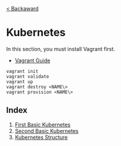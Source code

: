 [< Backaward](../README.md)

# Kubernetes

In this section, you must install Vagrant first.

- [Vagrant Guide](../vagrant/README.md)

```shell
vagrant init
vagrant validate
vagrant up
vagrant destroy <NAME\>
vagrant provision <NAME\>
```

## Index

1. [First Basic Kubernetes](./1_basic_kubernetes/README.md)
2. [Second Basic Kubernetes](./2_basic_kubernetes/README.md)
3. [Kubernetes Structure](./3_kubernetes_structure/README.md)

<!-- ## Installation

1. Install helm
    ```shell
    choco install kubernetes-helm
    ```
2. [Install on Windows using Chocolatey, Scoop, or winget](https://kubernetes.io/docs/tasks/tools/install-kubectl-windows/#install-nonstandard-package-tools)
    ```shell
    choco install kubernetes-cli
    ``` -->